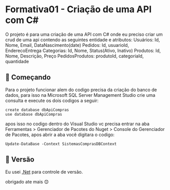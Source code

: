 # Formativa01 - Criação de uma API com C#

O projeto é para uma criação de uma API com C# onde eu preciso criar um crud de uma api contendo as seguintes entidade e atributos: 
Usuários: Id, Nome, Email, DataNascimento(date) 
Pedidos: Id, usuarioId, EnderecoEntrega 
Categorias: Id, Nome, Status(Ativo, Inativo) 
Produtos: Id, Nome, Descrição, Preço 
PedidosProdutos: produtoId, categoriaId, quantidade


## 🚀 Começando

Para o projeto funcionar alem do codigo precisa da criação do banco de dados, para isso na Microsoft SQL Server Management Studio crie uma consulta e execute os dois codigos a seguir:
```
create database dbApiCompras
use database dbApiCompras
```
apos isso no codigo dentro do Visual Studio vc precisa entrar na aba Ferramentas > Gerenciador de Pacotes do Nuget > Console do Gerenciador de Pacotes, apos abrir a aba você digitara o codigo: 
```
Update-DataBase -Context SistemasComprasDBContext
```

## 📌 Versão

Eu usei [.Net](https://dotnet.microsoft.com/pt-br/download/dotnet/8.0) para controle de versão.

obrigado ate mais 😊
